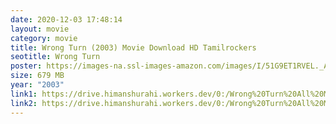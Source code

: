 ```yaml
---
date: 2020-12-03 17:48:14
layout: movie
category: movie
title: Wrong Turn (2003) Movie Download HD Tamilrockers
seotitle: Wrong Turn
poster: https://images-na.ssl-images-amazon.com/images/I/51G9ET1RVEL._AC_SY445_.jpg
size: 679 MB
year: "2003"
link1: https://drive.himanshurahi.workers.dev/0:/Wrong%20Turn%20All%20Movies%20Collection%20(2003-2014)%20720p%20English%20BluRay%20KartiKing/1.%20Wrong%20Turn%20(2003)%20KartiKing%20Movies.DigitalMaza.Org.mkv
link2: https://drive.himanshurahi.workers.dev/0:/Wrong%20Turn%20All%20Movies%20Collection%20(2003-2014)%20720p%20English%20BluRay%20KartiKing/1.%20Wrong%20Turn%20(2003)%20KartiKing%20Movies.DigitalMaza.Org.mkv
---
```


